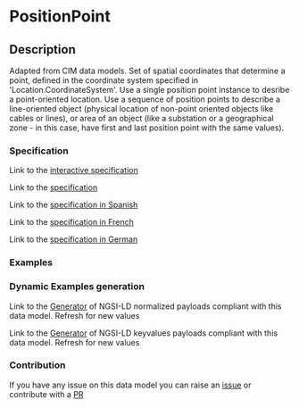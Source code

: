 # PositionPoint

## Description 

Adapted from CIM data models. Set of spatial coordinates that determine a point, defined in the coordinate system specified in 'Location.CoordinateSystem'. Use a single position point instance to desribe a point-oriented location. Use a sequence of position points to describe a line-oriented object (physical location of non-point oriented objects like cables or lines), or area of an object (like a substation or a geographical zone - in this case, have first and last position point with the same values).
### Specification

Link to the [interactive specification](https://swagger.lab.fiware.org/?url=https://smart-data-models.github.io/dataModel.EnergyCIM/PositionPoint/swagger.yaml)

Link to the [specification](https://smart-data-models.github.io/dataModel.EnergyCIM/PositionPoint/doc/spec.md)

Link to the [specification in Spanish](https://smart-data-models.github.io/dataModel.EnergyCIM/PositionPoint/doc/spec_ES.md)

Link to the [specification in French](https://smart-data-models.github.io/dataModel.EnergyCIM/PositionPoint/doc/spec_FR.md)

Link to the [specification in German](https://smart-data-models.github.io/dataModel.EnergyCIM/PositionPoint/doc/spec_DE.md)
### Examples
### Dynamic Examples generation

Link to the [Generator](https://smartdatamodels.org/extra/ngsi-ld_generator_v0.92.php?schemaUrl=https://raw.githubusercontent.com/smart-data-models/dataModel.EnergyCIM/master/PositionPoint/schema.json&email=info@smartdatamodels.org) of NGSI-LD normalized payloads compliant with this data model. Refresh for new values

Link to the [Generator](https://smartdatamodels.org/extra/ngsi-ld_generator_keyvalues_v0.92.php?schemaUrl=https://raw.githubusercontent.com/smart-data-models/dataModel.EnergyCIM/master/PositionPoint/schema.json&email=info@smartdatamodels.org) of NGSI-LD keyvalues payloads compliant with this data model. Refresh for new values
### Contribution

 If you have any issue on this data model you can raise an [issue](https://github.com/smart-data-models/dataModel.EnergyCIM/issues)  or contribute with a [PR](https://github.com/smart-data-models/dataModel.EnergyCIM/pulls)